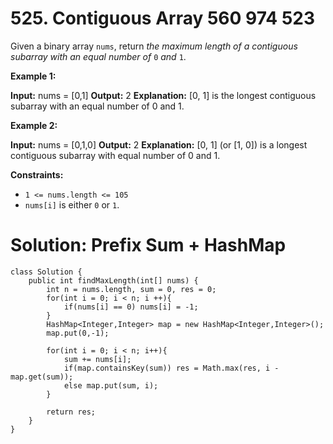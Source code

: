 # 525. Contiguous Array 560 974 523
Given a binary array  `nums`, return  _the maximum length of a contiguous subarray with an equal number of_ `0` _and_ `1`.

**Example 1:**

**Input:** nums = [0,1]
**Output:** 2
**Explanation:** [0, 1] is the longest contiguous subarray with an equal number of 0 and 1.

**Example 2:**

**Input:** nums = [0,1,0]
**Output:** 2
**Explanation:** [0, 1] (or [1, 0]) is a longest contiguous subarray with equal number of 0 and 1.

**Constraints:**

-   `1 <= nums.length <= 105`
-   `nums[i]`  is either  `0`  or  `1`.

# Solution: Prefix Sum + HashMap
```
class Solution {
    public int findMaxLength(int[] nums) {
        int n = nums.length, sum = 0, res = 0;
        for(int i = 0; i < n; i ++){
            if(nums[i] == 0) nums[i] = -1;
        }
        HashMap<Integer,Integer> map = new HashMap<Integer,Integer>();
        map.put(0,-1);
        
        for(int i = 0; i < n; i++){
            sum += nums[i];
            if(map.containsKey(sum)) res = Math.max(res, i - map.get(sum));
            else map.put(sum, i);
        }
        
        return res;
    }
}
```